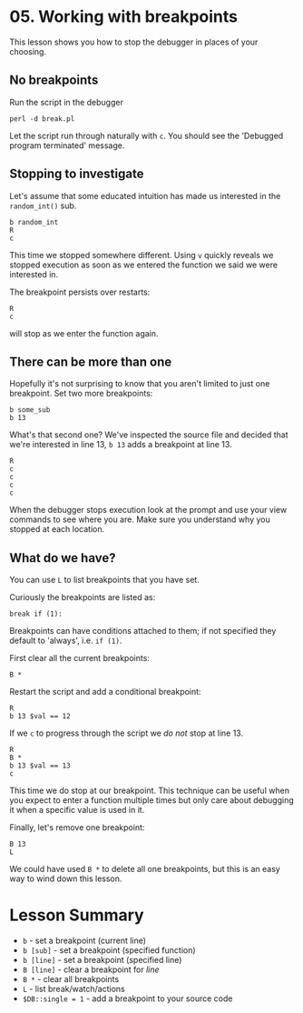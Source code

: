 # 05. Working with breakpoints

This lesson shows you how to stop the debugger in places of your choosing.

## No breakpoints

Run the script in the debugger

    perl -d break.pl

Let the script run through naturally with `c`. You should see the 'Debugged
program terminated' message.

## Stopping to investigate

Let's assume that some educated intuition has made us interested in the
`random_int()` sub.

    b random_int
    R
    c

This time we stopped somewhere different. Using `v` quickly reveals we
stopped execution as soon as we entered the function we said we were
interested in.

The breakpoint persists over restarts:

    R
    c

will stop as we enter the function again.

## There can be more than one

Hopefully it's not surprising to know that you aren't limited to just one
breakpoint. Set two more breakpoints:

    b some_sub
    b 13

What's that second one? We've inspected the source file and decided that we're
interested in line 13, `b 13` adds a breakpoint at line 13.

    R
    c
    c
    c
    c

When the debugger stops execution look at the prompt and use your view
commands to see where you are. Make sure you understand why you stopped at
each location.

## What do we have?

You can use `L` to list breakpoints that you have set.

Curiously the breakpoints are listed as:

    break if (1):

Breakpoints can have conditions attached to them; if not specified they
default to 'always', i.e. `if (1)`.

First clear all the current breakpoints:

    B *

Restart the script and add a conditional breakpoint:

    R
    b 13 $val == 12

If we `c` to progress through the script we _do not_ stop at line 13.

    R
    B *
    b 13 $val == 13
    c

This time we do stop at our breakpoint. This technique can be useful when you
expect to enter a function multiple times but only care about debugging it
when a specific value is used in it.

Finally, let's remove one breakpoint:

    B 13
    L

We could have used `B *` to delete all one breakpoints, but this is an easy
way to wind down this lesson.

# Lesson Summary

* `b` - set a breakpoint (current line)
* `b [sub]` - set a breakpoint (specified function)
* `b [line]` - set a breakpoint (specified line)
* `B [line]` - clear a breakpoint for _line_
* `B *` - clear all breakpoints
* `L` - list break/watch/actions
* `$DB::single = 1` - add a breakpoint to your source code
